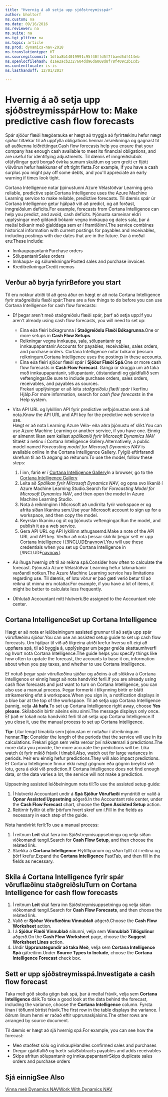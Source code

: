 ```yaml
---
title: "Hvernig á að setja upp sjóðstreymisspár"
author: bholtorf
ms.custom: na
ms.date: 09/16/2016
ms.reviewer: na
ms.suite: na
ms.tgt_pltfrm: na
ms.topic: article
ms.prod: dynamics-nav-2018
ms.translationtype: HT
ms.sourcegitcommit: 1dfba8b14019991c95f40ffd5f7fbaed5df414eb
ms.openlocfilehash: d1ae2acb2327604dd96da068d8f78f409c2b1cd5
ms.contentlocale: is-is
ms.lasthandoff: 12/01/2017

---
```


# <a name="how-to-make-predictive-cash-flow-forecasts"></a><span data-ttu-id="550c3-102">Hvernig á að setja upp sjóðstreymisspár</span><span class="sxs-lookup"><span data-stu-id="550c3-102">How to: Make predictive cash flow forecasts</span></span>
<span data-ttu-id="550c3-103">Spár sjóður flæði hægðarauka er hægt að tryggja að fyrirtækinu hefur nægt sjóður tiltækar til að uppfylla obligations hennar ársreikninga og gagnast til að auðkenna leiðréttingar.</span><span class="sxs-lookup"><span data-stu-id="550c3-103">Cash flow forecasts help you ensure that your company has enough cash available to meet its financial obligations, and are useful for identifying adjustments.</span></span> <span data-ttu-id="550c3-104">Til dæmis ef inngreiðslubók ofáfyllingar gæti borgað óvirka sumum skuldum og sem greitt er fljótt viðvörun hefur hækkunar ef oft tight fletta.</span><span class="sxs-lookup"><span data-stu-id="550c3-104">For example, if you have a cash surplus you might pay off some debts, and you'll appreciate an early warning if times look tight.</span></span>

<span data-ttu-id="550c3-105">Cortana Intelligence notar þjónustunni Azure Vélastöðvar Learning gera reliable, predictive spár.</span><span class="sxs-lookup"><span data-stu-id="550c3-105">Cortana Intelligence uses the Azure Machine Learning service to make reliable, predictive forecasts.</span></span> <span data-ttu-id="550c3-106">Til dæmis spár úr Cortana Intelligence getur hjálpað við að predict, og að forðast, inngreiðslum deficits.</span><span class="sxs-lookup"><span data-stu-id="550c3-106">For example, forecasts from Cortana Intelligence can help you predict, and avoid, cash deficits.</span></span> <span data-ttu-id="550c3-107">Þjónusta sameinar eldri upplýsingar með gildandi bókanir vegna innkaupa og dates sala, þar á meðal bókanir með gjalddaga sem er í framtíðinni.</span><span class="sxs-lookup"><span data-stu-id="550c3-107">The service combines historical information with current postings for payables and receivables, including postings with due dates that are in the future.</span></span> <span data-ttu-id="550c3-108">Þar á meðal eru:</span><span class="sxs-lookup"><span data-stu-id="550c3-108">These include:</span></span>
* <span data-ttu-id="550c3-109">Innkaupapantanir</span><span class="sxs-lookup"><span data-stu-id="550c3-109">Purchase orders</span></span>
* <span data-ttu-id="550c3-110">Sölupantanir</span><span class="sxs-lookup"><span data-stu-id="550c3-110">Sales orders</span></span>
* <span data-ttu-id="550c3-111">Innkaupa- og sölureikningar</span><span class="sxs-lookup"><span data-stu-id="550c3-111">Posted sales and purchase invoices</span></span>
* <span data-ttu-id="550c3-112">Kreditreikningar</span><span class="sxs-lookup"><span data-stu-id="550c3-112">Credit memos</span></span>

## <a name="before-you-start"></a><span data-ttu-id="550c3-113">Verður að byrja fyrir</span><span class="sxs-lookup"><span data-stu-id="550c3-113">Before you start</span></span>  
<span data-ttu-id="550c3-114">Til eru nokkur atriði til að gera áður en hægt er að nota Cortana Intelligence fyrir staðgreiðslu flæði spár:</span><span class="sxs-lookup"><span data-stu-id="550c3-114">There are a few things to do before you can use Cortana Intelligence for cash flow forecasts:</span></span>
* <span data-ttu-id="550c3-115">Ef þegar aren't með staðgreiðslu flæði spár, þarf að setja upp:</span><span class="sxs-lookup"><span data-stu-id="550c3-115">If you aren't already using cash flow forecasts, you will need to set up:</span></span>
    * <span data-ttu-id="550c3-116">Eina eða fleiri bókagrunna í **Staðgreiðslu Flæði Bókagrunna**.</span><span class="sxs-lookup"><span data-stu-id="550c3-116">One or more setups in **Cash Flow Setups**.</span></span>
    * <span data-ttu-id="550c3-117">Reikningar vegna innkaupa, sala, sölupantanir og innkaupapantanir.</span><span class="sxs-lookup"><span data-stu-id="550c3-117">Accounts for payables, receivables, sales orders, and purchase orders.</span></span> <span data-ttu-id="550c3-118">Cortana Intelligence notar bókanir þessum reikningum.</span><span class="sxs-lookup"><span data-stu-id="550c3-118">Cortana Intelligence uses the postings in these accounts.</span></span>
    * <span data-ttu-id="550c3-119">Eina eða fleiri sjóður flæði spár í **Sjóður Flæði Spá**.</span><span class="sxs-lookup"><span data-stu-id="550c3-119">One or more cash flow forecasts in **Cash Flow Forecast**.</span></span> <span data-ttu-id="550c3-120">Ganga úr skugga um að taka með innkaupapantanir, sölupantanir, útistandandi og gjaldfallið sem veftengingar.</span><span class="sxs-lookup"><span data-stu-id="550c3-120">Be sure to include purchase orders, sales orders, receivables, and payables as sources.</span></span>  
    <span data-ttu-id="550c3-121">Frekari upplýsingar er að leita _staðgreiðslu flæði spár_ í kerfinu Hjálp.</span><span class="sxs-lookup"><span data-stu-id="550c3-121">For more information, search for _cash flow forecasts_ in the Help system.</span></span>
* <span data-ttu-id="550c3-122">Vita API URL og lykillinn API fyrir predictive vefþjónustan sem á að nota.</span><span class="sxs-lookup"><span data-stu-id="550c3-122">Know the API URL and API key for the predictive web service to use.</span></span>  
    <span data-ttu-id="550c3-123">Hægt er að nota Learning Azure Véla- eða aðra þjónustu ef slíkt.</span><span class="sxs-lookup"><span data-stu-id="550c3-123">You can use Azure Machine Learning or another service, if you have one.</span></span> <span data-ttu-id="550c3-124">Einnig er almennt líkan sem kallast _spálíkanið fyrir Microsoft Dynamics NAV_ tiltækt á netinu í Cortana Intelligence Gallery.</span><span class="sxs-lookup"><span data-stu-id="550c3-124">Alternatively, a public model named _Forecasting model for Microsoft Dynamics NAV_ is available online in the Cortana Intelligence Gallery.</span></span> <span data-ttu-id="550c3-125">Fylgið eftirfarandi skrefum til að fá aðgang að reitunum:</span><span class="sxs-lookup"><span data-stu-id="550c3-125">To use the model, follow these steps:</span></span>

    1. <span data-ttu-id="550c3-126">Í inn, farið er í [Cortana Intelligence Gallery](https://go.microsoft.com/fwlink/?linkid=828352)</span><span class="sxs-lookup"><span data-stu-id="550c3-126">In a browser, go to the [Cortana Intelligence Gallery](https://go.microsoft.com/fwlink/?linkid=828352)</span></span>
    2. <span data-ttu-id="550c3-127">Leita að _Spálíkan fyrir Microsoft Dynamics NAV_, og opna svo líkanið í Azure Machine Learning Studio.</span><span class="sxs-lookup"><span data-stu-id="550c3-127">Search for _Forecasting Model for Microsoft Dynamics NAV_, and then open the model in Azure Machine Learning Studio.</span></span>
    3. <span data-ttu-id="550c3-128">Nota á reikninginn í Microsoft að undirrita fyrir workspace er og afrita síðan líkaninu sem.</span><span class="sxs-lookup"><span data-stu-id="550c3-128">Use your Microsoft account to sign up for a workspace, and then copy the model.</span></span>
    4. <span data-ttu-id="550c3-129">Keyrslan líkaninu og út og þjónustu veftengingar.</span><span class="sxs-lookup"><span data-stu-id="550c3-129">Run the model, and publish it as a web service.</span></span>
    5. <span data-ttu-id="550c3-130">Gera API URL og API lykillinn athugasemd.</span><span class="sxs-lookup"><span data-stu-id="550c3-130">Make a note of the API URL and API key.</span></span> <span data-ttu-id="550c3-131">Verður að nota þessar skilríki þegar sett er upp Cortana Intelligence í [!INCLUDE[navnow](includes/navnow_md.md)].</span><span class="sxs-lookup"><span data-stu-id="550c3-131">You will use these credentials when you set up Cortana Intelligence in [!INCLUDE[navnow](includes/navnow_md.md)].</span></span>  

* <span data-ttu-id="550c3-132">Að íhuga hvernig oft til að reikna spá.</span><span class="sxs-lookup"><span data-stu-id="550c3-132">Consider how often to calculate the forecast.</span></span> <span data-ttu-id="550c3-133">Þjónusta Azure Vélastöðvar Learning hefur takmarkanir varðandi notkun.</span><span class="sxs-lookup"><span data-stu-id="550c3-133">The Azure Machine Learning service has limitations regarding use.</span></span> <span data-ttu-id="550c3-134">Til dæmis, ef lotu vörur er það gæti verið betur til að reikna út minna eru notaðar.</span><span class="sxs-lookup"><span data-stu-id="550c3-134">For example, if you have a lot of items, it might be better to calculate less frequently.</span></span>
* <span data-ttu-id="550c3-135">Úthlutað Accountant mitt hlutverk.</span><span class="sxs-lookup"><span data-stu-id="550c3-135">Be assigned to the Accountant role center.</span></span>

## <a name="set-up-cortana-intelligence"></a><span data-ttu-id="550c3-136">Cortana Intelligence</span><span class="sxs-lookup"><span data-stu-id="550c3-136">Set up Cortana Intelligence</span></span>
<span data-ttu-id="550c3-137">Hægt er að nota er leiðbeiningum assisted grunnur til að setja upp spár vöruflæðinu sjóður.</span><span class="sxs-lookup"><span data-stu-id="550c3-137">You can use an assisted setup guide to set up cash flow forecasts.</span></span> <span data-ttu-id="550c3-138">Um hjálpar til við að tilgreina atriði krefur hversu oft eigi að uppfæra spá, til að byggja á, upplýsingar um þegar greiða skattaumhverfi og hvort nota Cortana Intelligence.</span><span class="sxs-lookup"><span data-stu-id="550c3-138">The guide helps you specify things like how often to update the forecast, the accounts to base it on, information about when you pay taxes, and whether to use Cortana Intelligence.</span></span>  

<span data-ttu-id="550c3-139">Ef notuð þegar spár vöruflæðinu sjóður og aðeins á að slökkva á Cortana Intelligence er einnig hægt að nota handvirkt ferli.</span><span class="sxs-lookup"><span data-stu-id="550c3-139">If you are already using cash flow forecasts and just want to turn on Cortana Intelligence, you can also use a manual process.</span></span> <span data-ttu-id="550c3-140">Þegar formerki í tilkynning birtir er blátt strikamerking efst á workspace.</span><span class="sxs-lookup"><span data-stu-id="550c3-140">When you sign in, a notification displays in a blue bar at the top of the workspace.</span></span> <span data-ttu-id="550c3-141">Til að setja upp Cortana Intelligence þannig, velja **Já hafa**.</span><span class="sxs-lookup"><span data-stu-id="550c3-141">To set up Cortana Intelligence right away, choose **Yes please**.</span></span> <span data-ttu-id="550c3-142">Skilaboðin birtir aðeins einu sinni.</span><span class="sxs-lookup"><span data-stu-id="550c3-142">The message displays only once.</span></span> <span data-ttu-id="550c3-143">Ef það er lokað nota handvirkt ferli til að setja upp Cortana Intelligence.</span><span class="sxs-lookup"><span data-stu-id="550c3-143">If you close it, use the manual process to set up Cortana Intelligence.</span></span>  

<span data-ttu-id="550c3-144">**Tip:** Lítur lengd tímabila sem þjónustan er notaður í útreikningum hennar.</span><span class="sxs-lookup"><span data-stu-id="550c3-144">**Tip:** Consider the length of the periods that the service will use in its calculations.</span></span> <span data-ttu-id="550c3-145">Frekari gögn sem veita verður því nákvæmari á predictions.</span><span class="sxs-lookup"><span data-stu-id="550c3-145">The more data you provide, the more accurate the predictions will be.</span></span> <span data-ttu-id="550c3-146">Líka watch út fyrir mikið frávik í tímabil.</span><span class="sxs-lookup"><span data-stu-id="550c3-146">Also, watch out for large variances in periods.</span></span> <span data-ttu-id="550c3-147">Þeir eru einnig hefur predictions.</span><span class="sxs-lookup"><span data-stu-id="550c3-147">They will also impact predictions.</span></span> <span data-ttu-id="550c3-148">Ef Cortana Intelligence finnur ekki nægt gögnum eða gögnin breytist við lotu, gera á ekki við prediction.</span><span class="sxs-lookup"><span data-stu-id="550c3-148">If Cortana Intelligence does not find enough data, or the data varies a lot, the service will not make a prediction.</span></span>

<span data-ttu-id="550c3-149">Uppsetning assisted leiðbeiningum nota til:</span><span class="sxs-lookup"><span data-stu-id="550c3-149">To use the assisted setup guide:</span></span>
1. <span data-ttu-id="550c3-150">Í hlutverki Accountant undir á **Spá Sjóður Vöruflæði** myndritið er valið á **Opnar Assisted Uppsetning** aðgerð.</span><span class="sxs-lookup"><span data-stu-id="550c3-150">In the Accountant role center, under the **Cash Flow Forecast** chart, choose the **Open Assisted Setup** action.</span></span>
2. <span data-ttu-id="550c3-151">Reitirnir fylltir út eftir þörfum hvert skref um í.</span><span class="sxs-lookup"><span data-stu-id="550c3-151">Fill in the fields as necessary in each step of the guide.</span></span>

<span data-ttu-id="550c3-152">Nota handvirkt ferli:</span><span class="sxs-lookup"><span data-stu-id="550c3-152">To use a manual process:</span></span>
1. <span data-ttu-id="550c3-153">Í reitnum **Leit** skal færa inn Sjóðstreymisuppsetningu og velja síðan viðkomandi tengil.</span><span class="sxs-lookup"><span data-stu-id="550c3-153">Search for **Cash Flow Setup**, and then choose the related link.</span></span>
2. <span data-ttu-id="550c3-154">Stækka á **Cortana Intelligence** Flýtiflipanum og síðan fyllt út í reitina og þörf krefur.</span><span class="sxs-lookup"><span data-stu-id="550c3-154">Expand the **Cortana Intelligence** FastTab, and then fill in the fields as necessary.</span></span>

## <a name="turn-on-cortana-intelligence-for-cash-flow-forecasts"></a><span data-ttu-id="550c3-155">Skila á Cortana Intelligence fyrir spár vöruflæðinu staðgreiðslu</span><span class="sxs-lookup"><span data-stu-id="550c3-155">Turn on Cortana Intelligence for cash flow forecasts</span></span>
1. <span data-ttu-id="550c3-156">Í reitnum **Leit** skal færa inn Sjóðstreymisuppsetningu og velja síðan viðkomandi tengil.</span><span class="sxs-lookup"><span data-stu-id="550c3-156">Search for **Cash Flow Forecasts**, and then choose the related link.</span></span>
2. <span data-ttu-id="550c3-157">Valið er **Sjóður Vöruflæðinu Vinnublað** aðgerð.</span><span class="sxs-lookup"><span data-stu-id="550c3-157">Choose the **Cash Flow Worksheet** action.</span></span>
3. <span data-ttu-id="550c3-158">Í á **Sjóður Flæði Vinnublað** síðunni, velja sem **Vinnublað Tillögulínur** aðgerð.</span><span class="sxs-lookup"><span data-stu-id="550c3-158">On the **Cash Flow Worksheet** page, choose the **Suggest Worksheet Lines** action.</span></span>  
4. <span data-ttu-id="550c3-159">Undir **Upprunategundir að taka Með**, velja sem **Cortana Intelligence Spá** gátreitinn.</span><span class="sxs-lookup"><span data-stu-id="550c3-159">Under **Source Types to Include**, choose the **Cortana Intelligence Forecast** check box.</span></span>

## <a name="investigate-a-cash-flow-forecast"></a><span data-ttu-id="550c3-160">Sett er upp sjóðstreymisspá.</span><span class="sxs-lookup"><span data-stu-id="550c3-160">Investigate a cash flow forecast</span></span>
<span data-ttu-id="550c3-161">Taka með góð skoða gögn bak spá, þar á meðal frávik, velja sem **Cortana Intelligence** dálk.</span><span class="sxs-lookup"><span data-stu-id="550c3-161">To take a good look at the data behind the forecast, including the variance, choose the **Cortana Intelligence** column.</span></span> <span data-ttu-id="550c3-162">Fyrsta línan í töflunni birtist frávik.</span><span class="sxs-lookup"><span data-stu-id="550c3-162">The first row in the table displays the variance.</span></span> <span data-ttu-id="550c3-163">Í öðrum línum henni er raðað eftir upprunaskjalsins.</span><span class="sxs-lookup"><span data-stu-id="550c3-163">The other rows are arranged by source document.</span></span>  

<span data-ttu-id="550c3-164">Til dæmis er hægt að sjá hvernig spá:</span><span class="sxs-lookup"><span data-stu-id="550c3-164">For example, you can see how the forecast:</span></span>    
* <span data-ttu-id="550c3-165">Með staðfest sölu og innkaup</span><span class="sxs-lookup"><span data-stu-id="550c3-165">Handles confirmed sales and purchases</span></span>
* <span data-ttu-id="550c3-166">Dregur gjaldfallið og bætir sala</span><span class="sxs-lookup"><span data-stu-id="550c3-166">Subtracts payables and adds receivables</span></span>
* <span data-ttu-id="550c3-167">Skips afritun sölupantanir og innkaupapantanir</span><span class="sxs-lookup"><span data-stu-id="550c3-167">Skips duplicate sales orders and purchase orders</span></span>

## <a name="see-also"></a><span data-ttu-id="550c3-168">Sjá einnig</span><span class="sxs-lookup"><span data-stu-id="550c3-168">See Also</span></span>  
[<span data-ttu-id="550c3-169">Vinna með Dynamics NAV</span><span class="sxs-lookup"><span data-stu-id="550c3-169">Work With Dynamics NAV</span></span>](ui-work-product.md)

